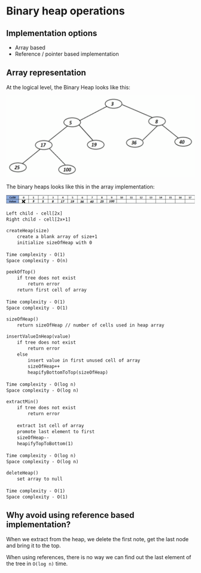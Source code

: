 # Binary heap operations


## Implementation options

- Array based
- Reference / pointer based implementation

## Array representation

At the logical level, the Binary Heap looks like this:

![](../../images/2019-07-22-11-55-35.png)

The binary heaps looks like this in the array implementation:

![](../../images/2019-07-22-11-56-15.png)

```
Left child - cell[2x]
Right child - cell[2x+1]
```

```
createHeap(size)
    create a blank array of size+1
    initialize sizeOfHeap with 0

Time complexity - O(1)
Space complexity - O(n)
```

```
peekOfTop()
    if tree does not exist
        return error
    return first cell of array

Time complexity - O(1)
Space complexity - O(1)
```

```
sizeOfHeap()
    return sizeOfHeap // number of cells used in heap array
```

```
insertValueInHeap(value)
    if tree does not exist
        return error
    else
        insert value in first unused cell of array
        sizeOfHeap++
        heapifyBottomToTop(sizeOfHeap)

Time complexity - O(log n)
Space complexity - O(log n)
```

```
extractMin()
    if tree does not exist
        return error
    
    extract 1st cell of array
    promote last element to first
    sizeOfHeap--
    heapifyTopToBottom(1)

Time complexity - O(log n)
Space complexity - O(log n)
```

```
deleteHeap()
    set array to null

Time complexity - O(1)
Space complexity - O(1)
```

## Why avoid using reference based implementation?

When we extract from the heap, we delete the first note, get the last node and bring it to the top. 

When using references, there is no way we can find out the last element of the tree in `O(log n)` time.